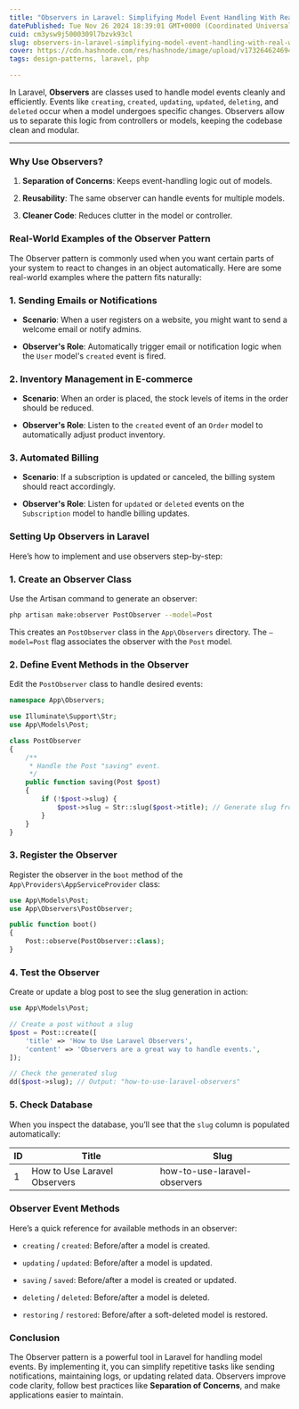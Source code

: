```yaml
---
title: "Observers in Laravel: Simplifying Model Event Handling With Real-World Examples"
datePublished: Tue Nov 26 2024 18:39:01 GMT+0000 (Coordinated Universal Time)
cuid: cm3ysw9j5000309l7bzvk93cl
slug: observers-in-laravel-simplifying-model-event-handling-with-real-world-examples
cover: https://cdn.hashnode.com/res/hashnode/image/upload/v1732646246941/39156196-f5c6-4978-9055-8f53eecb5dd6.png
tags: design-patterns, laravel, php

---
```


In Laravel, **Observers** are classes used to handle model events cleanly and efficiently. Events like `creating`, `created`, `updating`, `updated`, `deleting`, and `deleted` occur when a model undergoes specific changes. Observers allow us to separate this logic from controllers or models, keeping the codebase clean and modular.

---

### **Why Use Observers?**

1. **Separation of Concerns**: Keeps event-handling logic out of models.
    
2. **Reusability**: The same observer can handle events for multiple models.
    
3. **Cleaner Code**: Reduces clutter in the model or controller.
    

### **Real-World Examples of the Observer Pattern**

The Observer pattern is commonly used when you want certain parts of your system to react to changes in an object automatically. Here are some real-world examples where the pattern fits naturally:

### **1\. Sending Emails or Notifications**

* **Scenario**: When a user registers on a website, you might want to send a welcome email or notify admins.
    
* **Observer's Role**: Automatically trigger email or notification logic when the `User` model's `created` event is fired.
    

### **2\. Inventory Management in E-commerce**

* **Scenario**: When an order is placed, the stock levels of items in the order should be reduced.
    
* **Observer's Role**: Listen to the `created` event of an `Order` model to automatically adjust product inventory.
    

### **3\. Automated Billing**

* **Scenario**: If a subscription is updated or canceled, the billing system should react accordingly.
    
* **Observer's Role**: Listen for `updated` or `deleted` events on the `Subscription` model to handle billing updates.
    

### **Setting Up Observers in Laravel**

Here’s how to implement and use observers step-by-step:

### **1\. Create an Observer Class**

Use the Artisan command to generate an observer:

```bash
php artisan make:observer PostObserver --model=Post
```

This creates an `PostObserver` class in the `App\Observers` directory. The `—model=Post` flag associates the observer with the `Post` model.

### **2\. Define Event Methods in the Observer**

Edit the `PostObserver` class to handle desired events:

```php
namespace App\Observers;

use Illuminate\Support\Str;
use App\Models\Post;

class PostObserver
{
    /**
     * Handle the Post "saving" event.
     */
    public function saving(Post $post)
    {
        if (!$post->slug) {
            $post->slug = Str::slug($post->title); // Generate slug from title
        }
    }
}
```

### **3\. Register the Observer**

Register the observer in the `boot` method of the `App\Providers\AppServiceProvider` class:

```php
use App\Models\Post;
use App\Observers\PostObserver;

public function boot()
{
    Post::observe(PostObserver::class);
}
```

### **4\. Test the Observer**

Create or update a blog post to see the slug generation in action:

```php
use App\Models\Post;

// Create a post without a slug
$post = Post::create([
    'title' => 'How to Use Laravel Observers',
    'content' => 'Observers are a great way to handle events.',
]);

// Check the generated slug
dd($post->slug); // Output: "how-to-use-laravel-observers"
```

### **5\. Check Database**

When you inspect the database, you’ll see that the `slug` column is populated automatically:

| **ID** | **Title** | **Slug** |
| --- | --- | --- |
| 1 | How to Use Laravel Observers | how-to-use-laravel-observers |

### **Observer Event Methods**

Here’s a quick reference for available methods in an observer:

* `creating` / `created`: Before/after a model is created.
    
* `updating` / `updated`: Before/after a model is updated.
    
* `saving` / `saved`: Before/after a model is created or updated.
    
* `deleting` / `deleted`: Before/after a model is deleted.
    
* `restoring` / `restored`: Before/after a soft-deleted model is restored.
    

### **Conclusion**

The Observer pattern is a powerful tool in Laravel for handling model events. By implementing it, you can simplify repetitive tasks like sending notifications, maintaining logs, or updating related data. Observers improve code clarity, follow best practices like **Separation of Concerns**, and make applications easier to maintain.
